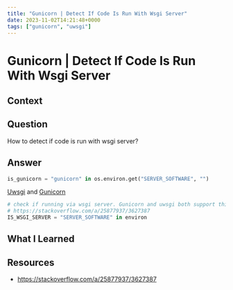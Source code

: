 ```yaml
---
title: "Gunicorn | Detect If Code Is Run With Wsgi Server"
date: 2023-11-02T14:21:48+0000
tags: ["gunicorn", "uwsgi"]
---
```


# Gunicorn | Detect If Code Is Run With Wsgi Server

## Context

## Question

How to detect if code is run with wsgi server?

## Answer

```python
is_gunicorn = "gunicorn" in os.environ.get("SERVER_SOFTWARE", "")
```

[Uwsgi](https://github.com/unbit/uwsgi/blob/d58a832c81c2c96ae0f6e72614e1cc47f4b5d332/plugins/cgi/cgi_plugin.c#L853) and [Gunicorn](https://github.com/benoitc/gunicorn/blob/053e15c05c6f8a90c1850cc8cc2bad1bd2f3536a/gunicorn/arbiter.py#L52)

```python
# check if running via wsgi server. Gunicorn and uwsgi both support this.
# https://stackoverflow.com/a/25877937/3627387
IS_WSGI_SERVER = "SERVER_SOFTWARE" in environ
```

## What I Learned

## Resources

- https://stackoverflow.com/a/25877937/3627387
